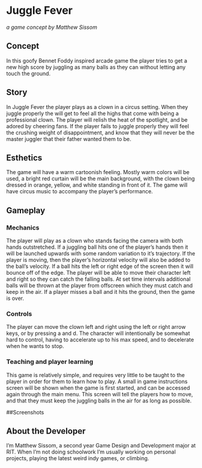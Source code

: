 # Juggle Fever 
*a game concept by Matthew Sissom*

## Concept
In this goofy Bennet Foddy inspired arcade game the player tries to get a new high score by juggling as many balls as they can without letting any touch the ground.

## Story

In Juggle Fever the player plays as a clown in a circus setting. When they juggle properly the will get to feel all the highs that come with being a professional clown. The player will relish the heat of the spotlight, and be adored by cheering fans. If the player fails to juggle properly they will feel the crushing weight of disappointment, and know that they will never be the master juggler that their father wanted them to be. 

## Esthetics

The game will have a warm cartoonish feeling. Mostly warm colors will be used, a bright red curtain will be the main background, with the clown being dressed in orange, yellow, and white standing in front of it. The game will have circus music to accompany the player’s performance.

## Gameplay

### Mechanics

The player will play as a clown who stands facing the camera with both hands outstretched. If a juggling ball hits one of the player’s hands then it will be launched upwards with some random variation to it’s trajectory. If the player is moving, then the player’s horizontal velocity will also be added to the ball’s velocity. If a ball hits the left or right edge of the screen then it will bounce off of the edge. The player will be able to move their character left and right so they can catch the falling balls. At set time intervals additional balls will be thrown at the player from offscreen which they must catch and keep in the air. If a player misses a ball and it hits the ground, then the game is over.

### Controls

The player can move the clown left and right using the left or right arrow keys, or by pressing a and d. The character will intentionally be somewhat hard to control, having to accelerate up to his max speed, and to decelerate when he wants to stop.

### Teaching and player learning

This game is relatively simple, and requires very little to be taught to the player in order for them to learn how to play. A small in game instructions screen will be shown when the game is first started, and can be accessed again through the main menu. This screen will tell the players how to move, and that they must keep the juggling balls in the air for as long as possible.

##Screenshots



## About the Developer

I’m Matthew Sissom, a second year Game Design and Development major at RIT. When I’m not doing schoolwork I’m usually working on personal projects, playing the latest weird indy games, or climbing.

